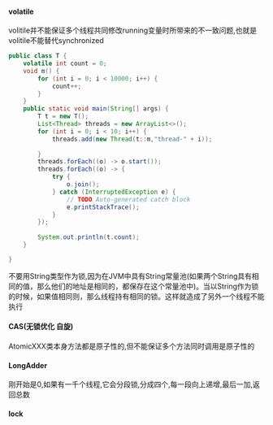 #### volatile

volitile并不能保证多个线程共同修改running变量时所带来的不一致问题,也就是volitile不能替代synchronized

```java
public class T {
	volatile int count = 0;
	void m() {
		for (int i = 0; i < 10000; i++) {
			count++;
		}
	}
	public static void main(String[] args) {
		T t = new T();
		List<Thread> threads = new ArrayList<>();
		for (int i = 0; i < 10; i++) {
			threads.add(new Thread(t::m,"thread-" + i));
			
		}
		threads.forEach((o) -> o.start());
		threads.forEach((o) -> {
			try {
				o.join();
			} catch (InterruptedException e) {
				// TODO Auto-generated catch block
				e.printStackTrace();
			}
		});
		
		System.out.println(t.count);
	}

}
```

不要用String类型作为锁,因为在JVM中具有String常量池(如果两个String具有相同的值，那么他们的地址是相同的，都保存在这个常量池中)。当以String作为锁的时候，如果值相同则，那么线程持有相同的锁。这样就造成了另外一个线程不能执行



#### CAS(无锁优化 自旋)

AtomicXXX类本身方法都是原子性的,但不能保证多个方法同时调用是原子性的

#### LongAdder

刚开始是0,如果有一千个线程,它会分段锁,分成四个,每一段向上递增,最后一加,返回总数

#### lock

